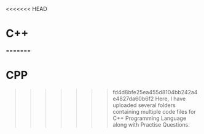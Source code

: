 <<<<<<< HEAD
# C++

=======
# CPP
>>>>>>> fd4d8bfe25ea455d8104bb242a4e4827da60b6f2
Here, I have uploaded several folders containing multiple code files for C++ Programming Language along with Practise Questions.
